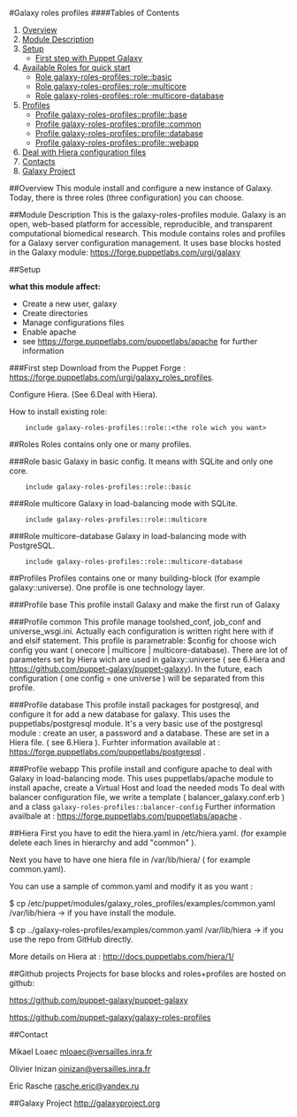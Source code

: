 #Galaxy roles profiles
####Tables of Contents
1. [Overview](#overview)
2. [Module Description](#module-description)
3. [Setup](#setup)
    * [First step with Puppet Galaxy](#first-step)
4. [Available Roles for quick start](#roles)
    * [Role galaxy-roles-profiles::role::basic](#role-basic)
    * [Role galaxy-roles-profiles::role::multicore](#role-multicore)
    * [Role galaxy-roles-profiles::role::multicore-database](#role-multicore-database)
5. [Profiles](#profiles)
    * [Profile galaxy-roles-profiles::profile::base](#profile-base)
    * [Profile galaxy-roles-profiles::profile::common](#profile-common)
    * [Profile galaxy-roles-profiles::profile::database](#profile-database)
    * [Profile galaxy-roles-profiles::profile::webapp](#profile-webapp)
6. [Deal with Hiera configuration files](#hiera)   
7. [Contacts](#contact)
8. [Galaxy Project](#galaxy-project)

##Overview
This module install and configure a new instance of Galaxy. Today, there is three roles (three configuration) you can choose.

##Module Description
This is the galaxy-roles-profiles module. Galaxy is an open, web-based platform for accessible, reproducible, and transparent computational biomedical research.
This module contains roles and profiles for a Galaxy server configuration management.
It uses base blocks hosted in the Galaxy module: https://forge.puppetlabs.com/urgi/galaxy

##Setup

**what this module affect:**
* Create a new user, galaxy
* Create directories
* Manage configurations files
* Enable apache
 * see https://forge.puppetlabs.com/puppetlabs/apache for further information

###First step
Download from the Puppet Forge : https://forge.puppetlabs.com/urgi/galaxy_roles_profiles.

Configure Hiera. (See 6.Deal with Hiera).

How to install existing role:

```puppet
	include galaxy-roles-profiles::role::<the role wich you want>
```
##Roles 
Roles contains only one or many profiles.
 
###Role basic
Galaxy in basic config. It means with SQLite and only one core.

```puppet
	include galaxy-roles-profiles::role::basic
```

###Role multicore
Galaxy in load-balancing mode with SQLite.

```puppet
	include galaxy-roles-profiles::role::multicore
```
###Role multicore-database
Galaxy in load-balancing mode with PostgreSQL.

```puppet
	include galaxy-roles-profiles::role::multicore-database
```

##Profiles
Profiles contains one or many building-block (for example galaxy::universe). One profile is one technology layer.

###Profile base
This profile install Galaxy and make the first run of Galaxy

###Profile common
This profile manage toolshed_conf, job_conf and universe_wsgi.ini. Actually each configuration is written right here with if and elsif statement.
This profile is parametrable: $config for choose wich config you want ( onecore | multicore | multicore-database).
There are lot of parameters set by Hiera wich are used in galaxy::universe ( see 6.Hiera and https://github.com/puppet-galaxy/puppet-galaxy).
In the future, each configuration ( one config = one universe ) will be separated from this profile.

###Profile database
This profile install packages for postgresql, and configure it for add a new database for galaxy.
This uses the puppetlabs/postgresql module.
It's a very basic use of the postgresql module : create an user, a password and a database.
These are set in a Hiera file. ( see 6.Hiera ).
Furhter information available at : https://forge.puppetlabs.com/puppetlabs/postgresql .

###Profile webapp
This profile install and configure apache to deal with Galaxy in load-balancing mode.
This uses puppetlabs/apache module to install apache, create a Virtual Host and load the needed mods
To deal with balancer configuration file, we write a template ( balancer_galaxy.conf.erb ) and a class `galaxy-roles-profiles::balancer-config`
Further information availbale at : https://forge.puppetlabs.com/puppetlabs/apache .


##Hiera
First you have to edit the hiera.yaml in /etc/hiera.yaml. (for example delete each lines in hierarchy and add "common" ).

Next you have to have one hiera file in /var/lib/hiera/ ( for example common.yaml). 

You can use a sample of common.yaml and modify it as you want :

$ cp /etc/puppet/modules/galaxy_roles_profiles/examples/common.yaml /var/lib/hiera -> if you have install the module.

$ cp ../galaxy-roles-profiles/examples/common.yaml /var/lib/hiera -> if you use the repo from GitHub directly.

More details on Hiera at : http://docs.puppetlabs.com/hiera/1/

##Github projects
Projects for base blocks and roles+profiles are hosted on github:


https://github.com/puppet-galaxy/puppet-galaxy


https://github.com/puppet-galaxy/galaxy-roles-profiles

##Contact

Mikael Loaec    mloaec@versailles.inra.fr


Olivier Inizan  oinizan@versailles.inra.fr


Eric Rasche     rasche.eric@yandex.ru

##Galaxy Project
http://galaxyproject.org
